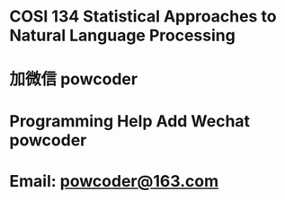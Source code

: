 # COSI 134 Statistical Approaches to Natural Language Processing
# 加微信 powcoder

# Programming Help Add Wechat powcoder

# Email: powcoder@163.com


